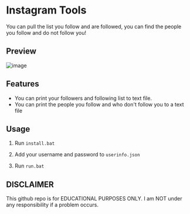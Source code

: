 # Instagram Tools
 You can pull the list you follow and are followed, you can find the people you follow and do not follow you!

## Preview
![image](https://i.hizliresim.com/s0d7hnx.jpg)

## Features
- You can print your followers and following list to text file.
- You can print the people you follow and who don't follow you to a text file

## Usage
1. Run `install.bat`
   
2. Add your username and password to `userinfo.json`
   
3. Run `run.bat`

## DISCLAIMER
This github repo is for EDUCATIONAL PURPOSES ONLY. I am NOT under any responsibility if a problem occurs.